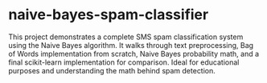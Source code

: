 # naive-bayes-spam-classifier
This project demonstrates a complete SMS spam classification system using the Naive Bayes algorithm. It walks through text preprocessing, Bag of Words implementation from scratch, Naive Bayes probability math, and a final scikit-learn implementation for comparison. Ideal for educational purposes and understanding the math behind spam detection.
